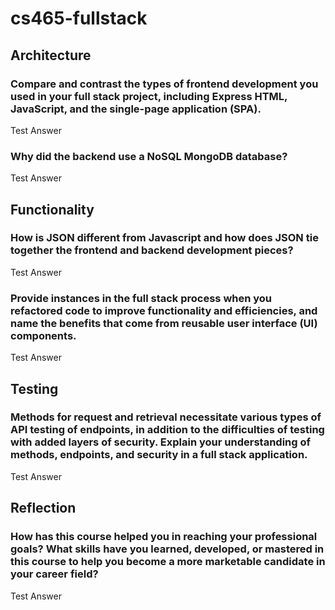 # cs465-fullstack

## Architecture
### Compare and contrast the types of frontend development you used in your full stack project, including Express HTML, JavaScript, and the single-page application (SPA).
Test Answer

### Why did the backend use a NoSQL MongoDB database?
Test Answer

## Functionality
### How is JSON different from Javascript and how does JSON tie together the frontend and backend development pieces?
Test Answer

### Provide instances in the full stack process when you refactored code to improve functionality and efficiencies, and name the benefits that come from reusable user interface (UI) components.
Test Answer

## Testing
### Methods for request and retrieval necessitate various types of API testing of endpoints, in addition to the difficulties of testing with added layers of security. Explain your understanding of methods, endpoints, and security in a full stack application.
Test Answer


## Reflection
### How has this course helped you in reaching your professional goals? What skills have you learned, developed, or mastered in this course to help you become a more marketable candidate in your career field?
Test Answer
